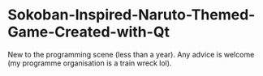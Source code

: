 # Sokoban-Inspired-Naruto-Themed-Game-Created-with-Qt
New to the programming scene (less than a year). Any advice is welcome (my programme organisation is a train wreck lol).
